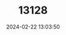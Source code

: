 ---
title: "13128"
category: "Melomys obiensis"
draft: false
date: 2024-02-22 13:03:50
languages:
  English: ["Obi Mosaic-tailed Rat", "Obi Island Melomys"]
---